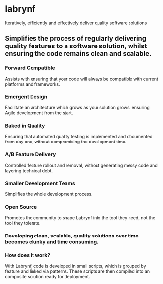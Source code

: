# labrynf
Iteratively, efficiently and effectively deliver quality software solutions

## Simplifies the process of regularly delivering quality features to a software solution, whilst ensuring the code remains clean and scalable.

### Forward Compatible
Assists with ensuring that your code will always be compatible with current platforms and frameworks. 

### Emergent Design
Facilitate an architecture which grows as your solution grows, ensuring Agile development from the start.

### Baked in Quality
Ensuring that automated quality testing is implemented and documented from day one, without compromising the development time.

### A/B Feature Delivery
Controlled feature rollout and removal, without generating messy code and layering technical debt.

### Smaller Development Teams
Simplifies the whole development process.

### Open Source
Promotes the community to shape Labrynf into the tool they need, not the tool they tolerate.

### Developing clean, scalable, quality solutions over time becomes clunky and time consuming.

### How does it work?
With Labrynf, code is developed in small scripts, which  is grouped by feature and linked via patterns. These scripts are then compiled into an composite solution ready for deployment.

